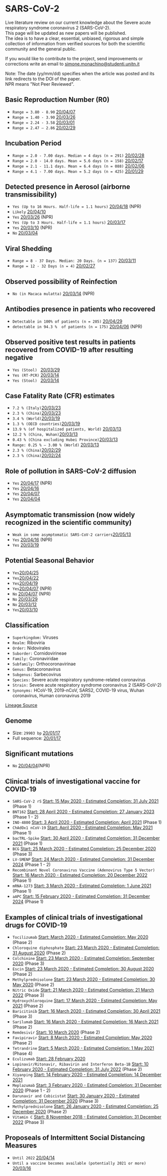 # SARS-CoV-2
Live literature review on our current knowledge about the Severe acute respiratory syndrome coronavirus 2 (SARS-CoV-2).<br>
This page will be updated as new papers will be published.<br>
The idea is to have a clear, essential, unbiased, rigorous and simple collection of information from verified sources for both the scientific community and the general public.

If you would like to contribute to the project, send improvements or corrections write an email to <simone.monachino@studenti.unitn.it>

Note: The date (yy/mm/dd) specifies when the article was posted and its link redirects to the DOI of the paper.<br>
NPR means "Not Peer Reviewed".

## Basic Reproduction Number (R0)
- ``Range = 3.80 - 8.90`` [20/04/07](https://doi.org/10.3201/eid2607.200282)
- ``Range = 1.40 - 3.90`` [20/03/26](https://doi.org/10.1056/NEJMoa2001316)
- ``Range = 2.24 - 3.58`` [20/03/01](https://doi.org/10.1016/j.ijid.2020.01.050)
- ``Range = 2.47 – 2.86`` [20/02/29](https://doi.org/10.1016/S0140-6736(20)30260-9)

## Incubation Period
- ``Range = 2.0 - 7.00 days. Median = 4 days (n = 291)`` [20/02/28](https://doi/10.1056/NEJMoa2002032)
- ``Range = 2.0 - 14.0 days. Mean = 5.6 days (n = 158)`` [20/02/17](https://doi.org/10.3390/jcm9020538)
- ``Range = 2.1 - 11.1 days. Mean = 6.4 days (n = 088)`` [20/02/06](https://doi.org/10.2807/1560-7917.ES.2020.25.5.2000062)
- ``Range = 4.1 - 7.00 days. Mean = 5.2 days (n = 425)`` [20/01/29](https://doi.org/10.1056/NEJMoa2001316)

## Detected presence in Aerosol (airborne transmissibility)
- ``Yes (Up to 16 Hours. Half-life = 1.1 hours)`` [20/04/18](https://doi.org/10.1101/2020.04.13.20063784) (NPR)
- ``Likely`` [20/04/10](https://doi.org/10.1016/j.envint.2020.105730)
- ``Yes`` [20/03/26](https://doi.org/10.1101/2020.03.23.20039446) (NPR)
- ``Yes (Up to 3 Hours. Half-life = 1.1 hours)`` [20/03/17](https://doi.org/10.1056/NEJMc2004973)
- ``Yes`` [20/03/10](https://doi.org/10.1101/2020.03.08.982637) (NPR)
- ``No`` [20/03/04](https://doi.org/10.1001/jama.2020.3227)

## Viral Shedding
- ``Range = 8 - 37 Days. Median: 20 Days. (n = 137)`` [20/03/11](https://doi.org/10.1016/S0140-6736(20)30566-3)
- ``Range = 12 - 32 Days (n = 4)`` [20/02/27](https://doi.org/10.1001/jama.2020.2783)

## Observed possibility of Reinfection
- ``No (in Macaca mulatta)`` [20/03/14](https://doi.org/10.1101/2020.03.13.990226) (NPR)

## Antibodies presence in patients who recovered
- ``Detectable in 100% of patients (n = 285)`` [20/04/29](https://doi.org/10.1038/s41591-020-0897-1)
- ``detectable in 94.3 %  of patients (n = 175)`` [20/04/06](https://doi.org/10.1101/2020.03.30.20047365) (NPR)

## Observed positive test results in patients recovered from COVID-19 after resulting negative
- ``Yes (Stool) `` [20/03/29](https://doi.org/10.1002/jmv.25795)
- ``Yes (RT-PCR)`` [20/03/14](https://doi.org/10.1101/2020.03.13.990226)
- ``Yes (Stool) `` [20/03/14](https://doi.org/10.1053/j.gastro.2020.02.055)

## Case Fatality Rate (CFR) estimates
- ``7.2 % (Italy)``[20/03/23](https://doi:10.1001/jama.2020.4683)
- ``2.3 % (China)``[20/03/23](https://doi:10.1001/jama.2020.4683)
- ``3.4 % (World)``[20/03/19](https://doi.org/10.1016/j.ijantimicag.2020.105947)
- ``1.3 % (OECD countries)``[20/03/19](https://doi.org/10.1016/j.ijantimicag.2020.105947)
- ``13.9 % (of hospitalized patients, World)`` [20/03/13](https://doi.org/10.1016/j.tmaid.2020.101623)
- ``12.2 % (China, Wuhan)``[20/03/13](https://doi.org/10.3201/eid2606.200233)
- ``0.43 % (China excluding Hubei Province)``[20/03/13](https://doi.org/10.3201/eid2606.200233)
- ``Range: 0.25 % – 3.00 % (World)`` [20/03/13](https://doi.org/10.3201/eid2606.200320)
- ``2.3 % (China)``[20/02/29](https://doi.org/10.3855/jidc.12600)
- ``2.3 % (China)``[20/02/24](https://doi.org/10.1001/jama.2020.2648)

## Role of pollution in SARS-CoV-2 diffusion
- ``Yes`` [20/04/17](https://doi.org/10.1101/2020.04.16.20067405) (NPR)
- ``Yes`` [20/04/16](https://dx.doi.org/10.2139/ssrn.3572548) 
- ``Yes`` [20/04/07](https://doi.org/10.1101/2020.04.05.20054502)
- ``Yes`` [20/04/04](https://doi.org/10.1016/j.envpol.2020.114465)


## Asymptomatic transmission (now widely recognized in the scientific community)
- ``Weak in some asymptomatic SARS-CoV-2 carriers``[20/05/13](https://doi.org/10.1016/j.rmed.2020.106026)
- ``Yes`` [20/04/16](https://doi.org/10.1101/2020.04.17.20053157) (NPR)
- ``Yes`` [20/03/19](https://doi.org/10.1056/NEJMc2001737)

## Potential Seasonal Behavior
- ``Yes``[20/04/25](https://doi.org/10.1016/j.scitotenv.2020.138862)
- ``Yes``[20/04/22](https://dx.doi.org/10.1016%2Fj.gsd.2020.100400)
- ``Yes``[20/04/19](https://doi.org/10.1016/j.scitotenv.2020.138778)
- ``Yes``[20/04/07](https://doi.org/10.1101/2020.03.12.20034728) (NPR)
- ``No`` [20/04/07](https://doi.org/10.1101/2020.04.03.20052787) (NPR)
- ``No`` [20/03/29](https://doi.org/10.1183/13993003.00517-2020)
- ``No`` [20/03/12](https://dx.doi.org/10.2139/ssrn.3552677)
- ``Yes``[20/03/10](doi:10.2139/ssrn.3551767)

## Classification
- ``Superkingdom:`` Viruses
- ``Realm:`` Riboviria
- ``Order:`` Nidovirales
- ``Suborder:`` Cornidovirineae
- ``Family:`` Coronaviridae
- ``Subfamily:`` Orthocoronavirinae
- ``Genus:`` Betacoronavirus
- ``Subgenus:`` Sarbecovirus
- ``Species:`` Severe acute respiratory syndrome-related coronavirus
- ``Strain:``	Severe acute respiratory syndrome coronavirus 2 (SARS-CoV-2)
- ``Synonyms:`` HCoV-19, 2019-nCoV, SARS2, COVID-19 virus, Wuhan coronavirus, Human coronavirus 2019

[Lineage Source](https://www.ncbi.nlm.nih.gov/Taxonomy/Browser/wwwtax.cgi?id=2697049)

## Genome
- Size: ``29903 bp`` [20/01/17](https://www.ncbi.nlm.nih.gov/nuccore/MN908947)
- Full sequence: [20/01/17](https://www.ncbi.nlm.nih.gov/nuccore/MN908947.3?report=fasta)

## Significant mutations
- ``No`` [20/04/04](https://doi.org/10.1101/2020.03.30.016790)(NPR)

## Clinical trials of investigational vaccine for COVID-19
- ``SARS-CoV-2 rS`` [Start: 15 May 2020 - Estimated Completion: 31 July 2021](https://clinicaltrials.gov/ct2/show/NCT04368988) (Phase 1)
- ``BNT162`` [Start: 28 April 2020 - Estimated Completion: 27 January 2023](https://clinicaltrials.gov/ct2/show/NCT04368728) (Phase 1 - 2)
- ``INO-4800`` [Start: 3 April 2020 - Estimated Completion: April 2021](https://clinicaltrials.gov/ct2/show/NCT04336410) (Phase 1)
- ``ChAdOx1 nCoV-19`` [Start: April 2020 - Estimated Completion: May 2021](https://clinicaltrials.gov/ct2/show/NCT04324606) (Phase 1)
- ``bacTRL-Spike`` [Start: 30 April 2020 - Estimated Completion: 31 December 2021](https://clinicaltrials.gov/ct2/show/NCT04334980) (Phase 1)
- ``BCG`` [Start: 25 March 2020 - Estimated Completion: 25 December 2020](https://clinicaltrials.gov/ct2/show/NCT04328441) (Phase 3)
- ``LV-SMENP`` [Start: 24 March 2020 - Estimated Completion: 31 December 2024](https://clinicaltrials.gov/ct2/show/NCT04276896) (Phase 1 - 2)
- ``Recombinant Novel Coronavirus Vaccine (Adenovirus Type 5 Vector)`` [Start: 16 March 2020 - Estimated Completion: 20 December 2022](https://clinicaltrials.gov/ct2/show/study/NCT04313127) (Phase 1)
- ``mRNA-1273`` [Start: 3 March 2020 - Estimated Completion: 1 June 2021](https://clinicaltrials.gov/ct2/show/NCT04283461) (Phase 1)
- ``aAPC`` [Start: 15 February 2020 - Estimated Completion: 31 December 2024](https://clinicaltrials.gov/ct2/show/NCT04299724)
(Phase 1)

## Examples of clinical trials of investigational drugs for COVID-19
- ``Tocilizumab`` [Start: March 2020 - Estimated Completion: May 2020](https://clinicaltrials.gov/ct2/show/NCT04315480) (Phase 2)
- ``Chloroquine diphosphate`` [Start: 23 March 2020 - Estimated Completion: 31 August 2020](https://clinicaltrials.gov/ct2/show/NCT04323527) (Phase 2)
- ``Colchinine`` [Start: 23 March 2020 - Estimated Completion: September 2020](https://clinicaltrials.gov/ct2/show/NCT04322682) (Phase 3)
- ``Escin`` [Start: 23 March 2020 - Estimated Completion: 30 August 2020](https://clinicaltrials.gov/ct2/show/NCT04322344) (Phase 2)
- ``Methylprednisolone`` [Start: 23 March 2020 - Estimated Completion: 30 May 2020](https://clinicaltrials.gov/ct2/show/NCT04323592) (Phase 2)
- ``Nitric Oxide`` [Start: 21 March 2020 - Estimated Completion: 21 March 2022](https://clinicaltrials.gov/ct2/show/NCT04306393) (Phase 3)
- ``Hydroxychloroquine`` [Start: 17 March 2020 - Estimated Completion: May 2021](https://clinicaltrials.gov/ct2/show/NCT04308668) (Phase 2)
- ``Baricitinib`` [Start: 16 March 2020 - Estimated Completion: 30 April 2021](https://clinicaltrials.gov/ct2/show/NCT04320277) (Phase 3)
- ``Sarilumab`` [Start: 16 March 2020 - Estimated Completion: 16 March 2021](https://clinicaltrials.gov/ct2/show/NCT04315298) (Phase 2)
- ``Remdesivir`` [Start: 10 March 2020](https://clinicaltrials.gov/ct2/show/NCT04302766) (Phase 2)
- ``Favipiravir`` [Start: 8 March 2020 - Estimated Completion: May 2020](https://clinicaltrials.gov/ct2/show/NCT04302766) (Phase 2)
- ``Tetrandrine`` [Start: 5 March 2020 - Estimated Completion: 1 May 2021](https://clinicaltrials.gov/ct2/show/NCT04308317) (Phase 4)
- ``Eculizumab`` [Start: 28 February 2020](https://clinicaltrials.gov/ct2/show/NCT04288713)
- ``Lopinavir/Ritonavir, Ribavirin and Interferon Beta-1B`` [Start: 10 February 2020 - Estimated Completion: 31 July 2022](https://clinicaltrials.gov/ct2/show/NCT04276688) (Phase 2)
- ``Xiyanping`` [Start: 14 February 2020 - Estimated Completion: 14 December 2021](https://clinicaltrials.gov/ct2/show/NCT04275388)
- ``Meplazumab`` [Start: 3 February 2020 - Estimated Completion: 31 December 2020](https://clinicaltrials.gov/ct2/show/NCT04275245) (Phase 1 - 2)
- ``Darunavir and Cobicistat`` [Start: 30 January 2020 - Estimated Completion: 31 December 2020](https://clinicaltrials.gov/ct2/show/NCT04252274) (Phase 3)
- ``Methylprednisolone`` [Start: 26 January 2020 - Estimated Completion: 25 December 2020](https://clinicaltrials.gov/ct2/show/NCT04316377) (Phase 2)
- ``Vitamin C`` [Start: 8 November 2018 - Estimated Completion: 31 December 2022](https://clinicaltrials.gov/ct2/show/NCT04264533) (Phase 3)

## Proposeals of Intermittent Social Distancing Measures
- ``Until 2022`` [20/04/14](http://doi.org/10.1126/science.abb5793)
- ``Until a vaccine becomes available (potentially 2021 or more)`` [20/03/16](https://doi.org/10.25561/77482)
